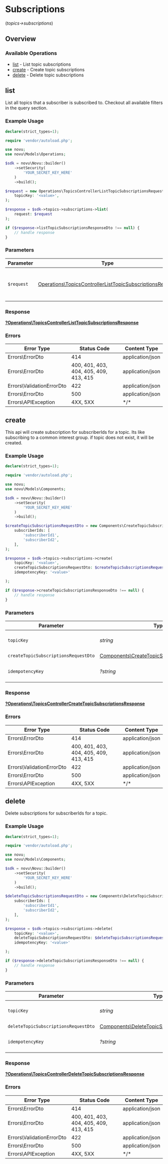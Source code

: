 # Subscriptions
(*topics->subscriptions*)

## Overview

### Available Operations

* [list](#list) - List topic subscriptions
* [create](#create) - Create topic subscriptions
* [delete](#delete) - Delete topic subscriptions

## list

List all topics that a subscriber is subscribed to.
    Checkout all available filters in the query section.

### Example Usage

```php
declare(strict_types=1);

require 'vendor/autoload.php';

use novu;
use novu\Models\Operations;

$sdk = novu\Novu::builder()
    ->setSecurity(
        'YOUR_SECRET_KEY_HERE'
    )
    ->build();

$request = new Operations\TopicsControllerListTopicSubscriptionsRequest(
    topicKey: '<value>',
);

$response = $sdk->topics->subscriptions->list(
    request: $request
);

if ($response->listTopicSubscriptionsResponseDto !== null) {
    // handle response
}
```

### Parameters

| Parameter                                                                                                                            | Type                                                                                                                                 | Required                                                                                                                             | Description                                                                                                                          |
| ------------------------------------------------------------------------------------------------------------------------------------ | ------------------------------------------------------------------------------------------------------------------------------------ | ------------------------------------------------------------------------------------------------------------------------------------ | ------------------------------------------------------------------------------------------------------------------------------------ |
| `$request`                                                                                                                           | [Operations\TopicsControllerListTopicSubscriptionsRequest](../../Models/Operations/TopicsControllerListTopicSubscriptionsRequest.md) | :heavy_check_mark:                                                                                                                   | The request object to use for the request.                                                                                           |

### Response

**[?Operations\TopicsControllerListTopicSubscriptionsResponse](../../Models/Operations/TopicsControllerListTopicSubscriptionsResponse.md)**

### Errors

| Error Type                             | Status Code                            | Content Type                           |
| -------------------------------------- | -------------------------------------- | -------------------------------------- |
| Errors\ErrorDto                        | 414                                    | application/json                       |
| Errors\ErrorDto                        | 400, 401, 403, 404, 405, 409, 413, 415 | application/json                       |
| Errors\ValidationErrorDto              | 422                                    | application/json                       |
| Errors\ErrorDto                        | 500                                    | application/json                       |
| Errors\APIException                    | 4XX, 5XX                               | \*/\*                                  |

## create

This api will create subscription for subscriberIds for a topic. 
      Its like subscribing to a common interest group. if topic does not exist, it will be created.

### Example Usage

```php
declare(strict_types=1);

require 'vendor/autoload.php';

use novu;
use novu\Models\Components;

$sdk = novu\Novu::builder()
    ->setSecurity(
        'YOUR_SECRET_KEY_HERE'
    )
    ->build();

$createTopicSubscriptionsRequestDto = new Components\CreateTopicSubscriptionsRequestDto(
    subscriberIds: [
        'subscriberId1',
        'subscriberId2',
    ],
);

$response = $sdk->topics->subscriptions->create(
    topicKey: '<value>',
    createTopicSubscriptionsRequestDto: $createTopicSubscriptionsRequestDto,
    idempotencyKey: '<value>'

);

if ($response->createTopicSubscriptionsResponseDto !== null) {
    // handle response
}
```

### Parameters

| Parameter                                                                                                      | Type                                                                                                           | Required                                                                                                       | Description                                                                                                    |
| -------------------------------------------------------------------------------------------------------------- | -------------------------------------------------------------------------------------------------------------- | -------------------------------------------------------------------------------------------------------------- | -------------------------------------------------------------------------------------------------------------- |
| `topicKey`                                                                                                     | *string*                                                                                                       | :heavy_check_mark:                                                                                             | The key identifier of the topic                                                                                |
| `createTopicSubscriptionsRequestDto`                                                                           | [Components\CreateTopicSubscriptionsRequestDto](../../Models/Components/CreateTopicSubscriptionsRequestDto.md) | :heavy_check_mark:                                                                                             | N/A                                                                                                            |
| `idempotencyKey`                                                                                               | *?string*                                                                                                      | :heavy_minus_sign:                                                                                             | A header for idempotency purposes                                                                              |

### Response

**[?Operations\TopicsControllerCreateTopicSubscriptionsResponse](../../Models/Operations/TopicsControllerCreateTopicSubscriptionsResponse.md)**

### Errors

| Error Type                             | Status Code                            | Content Type                           |
| -------------------------------------- | -------------------------------------- | -------------------------------------- |
| Errors\ErrorDto                        | 414                                    | application/json                       |
| Errors\ErrorDto                        | 400, 401, 403, 404, 405, 409, 413, 415 | application/json                       |
| Errors\ValidationErrorDto              | 422                                    | application/json                       |
| Errors\ErrorDto                        | 500                                    | application/json                       |
| Errors\APIException                    | 4XX, 5XX                               | \*/\*                                  |

## delete

Delete subscriptions for subscriberIds for a topic.

### Example Usage

```php
declare(strict_types=1);

require 'vendor/autoload.php';

use novu;
use novu\Models\Components;

$sdk = novu\Novu::builder()
    ->setSecurity(
        'YOUR_SECRET_KEY_HERE'
    )
    ->build();

$deleteTopicSubscriptionsRequestDto = new Components\DeleteTopicSubscriptionsRequestDto(
    subscriberIds: [
        'subscriberId1',
        'subscriberId2',
    ],
);

$response = $sdk->topics->subscriptions->delete(
    topicKey: '<value>',
    deleteTopicSubscriptionsRequestDto: $deleteTopicSubscriptionsRequestDto,
    idempotencyKey: '<value>'

);

if ($response->deleteTopicSubscriptionsResponseDto !== null) {
    // handle response
}
```

### Parameters

| Parameter                                                                                                      | Type                                                                                                           | Required                                                                                                       | Description                                                                                                    |
| -------------------------------------------------------------------------------------------------------------- | -------------------------------------------------------------------------------------------------------------- | -------------------------------------------------------------------------------------------------------------- | -------------------------------------------------------------------------------------------------------------- |
| `topicKey`                                                                                                     | *string*                                                                                                       | :heavy_check_mark:                                                                                             | The key identifier of the topic                                                                                |
| `deleteTopicSubscriptionsRequestDto`                                                                           | [Components\DeleteTopicSubscriptionsRequestDto](../../Models/Components/DeleteTopicSubscriptionsRequestDto.md) | :heavy_check_mark:                                                                                             | N/A                                                                                                            |
| `idempotencyKey`                                                                                               | *?string*                                                                                                      | :heavy_minus_sign:                                                                                             | A header for idempotency purposes                                                                              |

### Response

**[?Operations\TopicsControllerDeleteTopicSubscriptionsResponse](../../Models/Operations/TopicsControllerDeleteTopicSubscriptionsResponse.md)**

### Errors

| Error Type                             | Status Code                            | Content Type                           |
| -------------------------------------- | -------------------------------------- | -------------------------------------- |
| Errors\ErrorDto                        | 414                                    | application/json                       |
| Errors\ErrorDto                        | 400, 401, 403, 404, 405, 409, 413, 415 | application/json                       |
| Errors\ValidationErrorDto              | 422                                    | application/json                       |
| Errors\ErrorDto                        | 500                                    | application/json                       |
| Errors\APIException                    | 4XX, 5XX                               | \*/\*                                  |